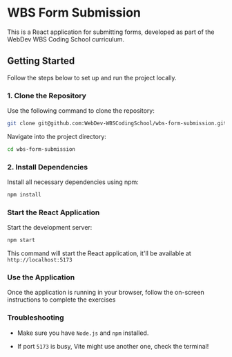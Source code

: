 # WBS Form Submission

This is a React application for submitting forms, developed as part of the WebDev WBS Coding School curriculum.

## Getting Started

Follow the steps below to set up and run the project locally.

### 1. Clone the Repository

Use the following command to clone the repository:

```bash
git clone git@github.com:WebDev-WBSCodingSchool/wbs-form-submission.git
```

Navigate into the project directory:

```bash
cd wbs-form-submission
```

### 2. Install Dependencies

Install all necessary dependencies using npm:

```bash
npm install
```

### Start the React Application

Start the development server:

```bash
npm start
```

This command will start the React application, it'll be available at `http://localhost:5173`

### Use the Application

Once the application is running in your browser, follow the on-screen instructions to complete the exercises

### Troubleshooting

- Make sure you have `Node.js` and `npm` installed.

- If port `5173` is busy, Vite might use another one, check the terminal!
